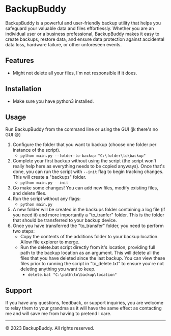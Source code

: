 # BackupBuddy

BackupBuddy is a powerful and user-friendly backup utility that helps you safeguard your valuable data and files effortlessly. Whether you are an individual user or a business professional, BackupBuddy makes it easy to create backups, restore data, and ensure data protection against accidental data loss, hardware failure, or other unforeseen events.

## Features

- Might not delete all your files, I'm not responsible if it does.
  
## Installation

- Make sure you have python3 installed.

## Usage

Run BackupBuddy from the command line or using the GUI (jk there's no GUI 😄)

1. Configure the folder that you want to backup (choose one folder per instance of the script).
   - ```python main.py --folder-to-backup "C:\folder\to\backup"```
2. Complete your first backup without using the script (the script won't really help here as everything needs to be copied anyways). Once that's done, you can run the script with ```--init``` flag to begin tracking changes. This will create a "backups" folder.
   - ```python main.py --init```
3. Go make some changes! You can add new files, modify existing files, and delete files.
4. Run the script without any flags:
   - ```python main.py```
5. A new folder will be created in the backups folder containing a log file (if you need it) and more importantly a "to_tranfer" folder. This is the folder that should be transferred to your backup device.
6. Once you have transferred the "to_transfer" folder, you need to perform two steps:
   - Copy the contents of the additions folder to your backup location. Allow file explorer to merge.
   - Run the delete.bat script directly from it's location, providing full path to the backup location as an argument. This will delete all the files that you have deleted since the last backup. You can view these files prior to running the script in "to_delete.txt" to ensure you're not deleting anything you want to keep.
     - ```delete.bat "C:\path\to\backup\location"```

## Support

If you have any questions, feedback, or support inquiries, you are welcome to relay them to your grandma as it will have the same effect as contacting me and will save me from having to pretend I care.

---

© 2023 BackupBuddy. All rights reserved.
